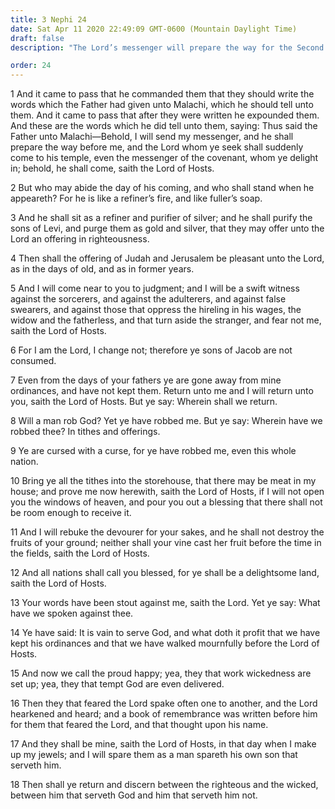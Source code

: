 ```yaml
---
title: 3 Nephi 24
date: Sat Apr 11 2020 22:49:09 GMT-0600 (Mountain Daylight Time)
draft: false
description: "The Lord’s messenger will prepare the way for the Second Coming—Christ will sit in judgment—Israel is commanded to pay tithes and offerings—A book of remembrance is kept—Compare Malachi 3. About A.D. 34."

order: 24
---
```

    
1 And it came to pass that he commanded them that they should write the words which the Father had given unto Malachi, which he should tell unto them. And it came to pass that after they were written he expounded them. And these are the words which he did tell unto them, saying: Thus said the Father unto Malachi—Behold, I will send my messenger, and he shall prepare the way before me, and the Lord whom ye seek shall suddenly come to his temple, even the messenger of the covenant, whom ye delight in; behold, he shall come, saith the Lord of Hosts.

2 But who may abide the day of his coming, and who shall stand when he appeareth? For he is like a refiner’s fire, and like fuller’s soap.

3 And he shall sit as a refiner and purifier of silver; and he shall purify the sons of Levi, and purge them as gold and silver, that they may offer unto the Lord an offering in righteousness.

4 Then shall the offering of Judah and Jerusalem be pleasant unto the Lord, as in the days of old, and as in former years.

5 And I will come near to you to judgment; and I will be a swift witness against the sorcerers, and against the adulterers, and against false swearers, and against those that oppress the hireling in his wages, the widow and the fatherless, and that turn aside the stranger, and fear not me, saith the Lord of Hosts.

6 For I am the Lord, I change not; therefore ye sons of Jacob are not consumed.

7 Even from the days of your fathers ye are gone away from mine ordinances, and have not kept them. Return unto me and I will return unto you, saith the Lord of Hosts. But ye say: Wherein shall we return.

8 Will a man rob God? Yet ye have robbed me. But ye say: Wherein have we robbed thee? In tithes and offerings.

9 Ye are cursed with a curse, for ye have robbed me, even this whole nation.

10 Bring ye all the tithes into the storehouse, that there may be meat in my house; and prove me now herewith, saith the Lord of Hosts, if I will not open you the windows of heaven, and pour you out a blessing that there shall not be room enough to receive it.

11 And I will rebuke the devourer for your sakes, and he shall not destroy the fruits of your ground; neither shall your vine cast her fruit before the time in the fields, saith the Lord of Hosts.

12 And all nations shall call you blessed, for ye shall be a delightsome land, saith the Lord of Hosts.

13 Your words have been stout against me, saith the Lord. Yet ye say: What have we spoken against thee.

14 Ye have said: It is vain to serve God, and what doth it profit that we have kept his ordinances and that we have walked mournfully before the Lord of Hosts.

15 And now we call the proud happy; yea, they that work wickedness are set up; yea, they that tempt God are even delivered.

16 Then they that feared the Lord spake often one to another, and the Lord hearkened and heard; and a book of remembrance was written before him for them that feared the Lord, and that thought upon his name.

17 And they shall be mine, saith the Lord of Hosts, in that day when I make up my jewels; and I will spare them as a man spareth his own son that serveth him.

18 Then shall ye return and discern between the righteous and the wicked, between him that serveth God and him that serveth him not.
